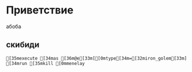 # Приветствие

абоба
## скибиди
```ansi
[35mexecute [34mas [36m@e[33m[[0mtype[34m=[32miron_golem[33m] [34mrun [35mkill [0mmenelay
```
